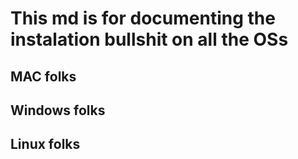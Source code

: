 # This md is for documenting the instalation bullshit on all the OSs

## MAC folks

## Windows folks

## Linux folks